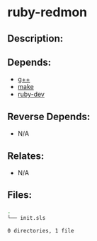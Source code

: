 # ruby-redmon

## Description:



## Depends:

  -  [g++](/salt/g++)
  -  [make](/salt/make)
  -  [ruby-dev](/salt/ruby-dev)

## Reverse Depends:

  -  N/A

## Relates:

  -  N/A

## Files:

```bash
.
└── init.sls

0 directories, 1 file
```
